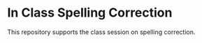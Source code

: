 # In Class Spelling Correction

This repository supports the class session on spelling correction. 
